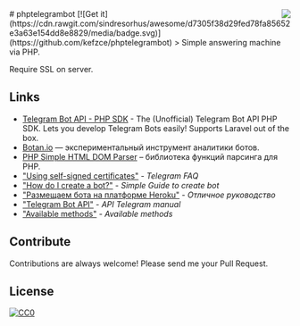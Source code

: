 <img src="https://github.com/matiassingers/awesome-readme/blob/master/icon.png?raw=true" align="right" />
# phptelegrambot [![Get it](https://cdn.rawgit.com/sindresorhus/awesome/d7305f38d29fed78fa85652e3a63e154dd8e8829/media/badge.svg)](https://github.com/kefzce/phptelegrambot)
> Simple answering machine via PHP.

Require SSL on server.


## Links
- [Telegram Bot API -  PHP SDK](https://github.com/irazasyed/telegram-bot-sdk) - The (Unofficial) Telegram Bot API PHP SDK. Lets you develop Telegram Bots easily! Supports Laravel out of the box.
- [Botan.io](http://botan.io/) — экспериментальный инструмент аналитики ботов.
- [PHP Simple HTML DOM Parser](http://simplehtmldom.sourceforge.net/) – библиотека функций парсинга для PHP.
- ["Using self-signed certificates"](https://core.telegram.org/bots/self-signed) - *Telegram FAQ*
- ["How do I create a bot?"](https://core.telegram.org/bots/faq#how-do-i-create-a-bot) - *Simple Guide to create bot*
- ["Размещаем бота на платформе Heroku"](http://blizzy.ru/telegram/razmesaem-bota-na-platforme-heroku) - *Отличное руководство*
- ["Telegram Bot API"](https://core.telegram.org/bots/api) - *API Telegram manual*
- ["Available methods"](https://core.telegram.org/bots/api#available-methods) - *Available  methods*


## Contribute

Contributions are always welcome!
Please send me your  Pull Request.


## License

[![CC0](https://licensebuttons.net/p/zero/1.0/88x31.png)](http://creativecommons.org/publicdomain/zero/1.0/)
